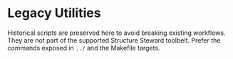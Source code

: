 # Legacy Utilities

Historical scripts are preserved here to avoid breaking existing workflows. They are not part of the
supported Structure Steward toolbelt. Prefer the commands exposed in `../` and the Makefile targets.
